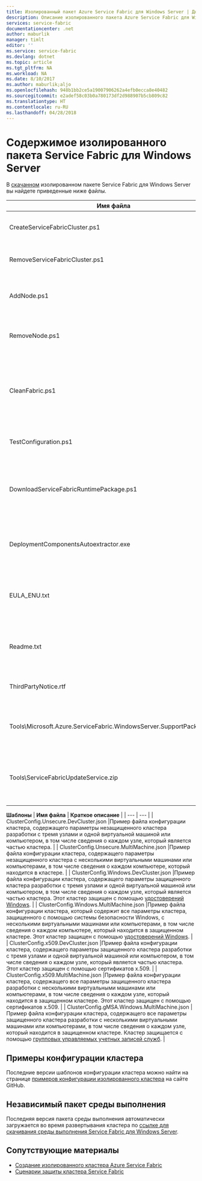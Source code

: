 ```yaml
---
title: Изолированный пакет Azure Service Fabric для Windows Server | Документация Майкрософт
description: Описание изолированного пакета Azure Service Fabric для Windows Server и его содержимого.
services: service-fabric
documentationcenter: .net
author: maburlik
manager: timlt
editor: ''
ms.service: service-fabric
ms.devlang: dotnet
ms.topic: article
ms.tgt_pltfrm: NA
ms.workload: NA
ms.date: 8/10/2017
ms.author: maburlik;aljo
ms.openlocfilehash: 948b1bb2ce5a19007906262a4efb0ecca8e40482
ms.sourcegitcommit: e2adef58c03b0a780173df2d988907b5cb809c82
ms.translationtype: HT
ms.contentlocale: ru-RU
ms.lasthandoff: 04/28/2018
---
```

# <a name="contents-of-service-fabric-standalone-package-for-windows-server"></a>Содержимое изолированного пакета Service Fabric для Windows Server
В [скачанном](http://go.microsoft.com/fwlink/?LinkId=730690) изолированном пакете Service Fabric для Windows Server вы найдете приведенные ниже файлы.

| **Имя файла** | **Краткое описание** |
| --- | --- |
| CreateServiceFabricCluster.ps1 |Сценарий PowerShell, который создает кластер, используя параметры из файла ClusterConfig.json. |
| RemoveServiceFabricCluster.ps1 |Сценарий PowerShell, который удаляет кластер, используя параметры из файла ClusterConfig.json. |
| AddNode.ps1 |Сценарий PowerShell, который добавляет узел в имеющийся развернутый кластер на текущий компьютер. |
| RemoveNode.ps1 |Сценарий PowerShell, который удаляет узел имеющегося развернутого кластера с текущего компьютера. |
| CleanFabric.ps1 |Сценарий PowerShell для удаления изолированной установки Service Fabric с текущего компьютера. Предыдущие установки MSI должны быть удалены с помощью собственной связанной программы удаления. |
| TestConfiguration.ps1 |Сценарий PowerShell для анализа инфраструктуры в соответствии с указаниями в cluster.JSON. |
| DownloadServiceFabricRuntimePackage.ps1 |Сценарий PowerShell, используемый для скачивания последней версии внешнего пакета среды выполнения при развертывании на компьютер без подключения к Интернету. |
| DeploymentComponentsAutoextractor.exe |Самораспаковывающийся архив, содержащий компоненты развертывания для сценариев использования изолированного пакета. |
| EULA_ENU.txt |Условия лицензии на использование изолированного пакета Windows Server Microsoft Azure Service Fabric. Вы можете [загрузить копию лицензионного соглашения](http://go.microsoft.com/fwlink/?LinkID=733084). |
| Readme.txt |Ссылка на заметки о выпуске и основные инструкции по установке. В этом документе находится сокращенный набор инструкций. |
| ThirdPartyNotice.rtf |Примечание о включенном в пакет программном обеспечении сторонних производителей. |
| Tools\Microsoft.Azure.ServiceFabric.WindowsServer.SupportPackage.zip |StandaloneLogCollector.exe — запускается по требованию для сбора и отправки журналов трассировки в корпорацию Майкрософт для поддержки. |
| Tools\ServiceFabricUpdateService.zip |Средство, используемое для включения автоматического обновления кода для кластеров, которые не имеют доступа к Интернету. Дополнительные сведения см. [здесь](service-fabric-cluster-upgrade-windows-server.md).|

**Шаблоны** 
| **Имя файла** | **Краткое описание** |
| --- | --- |
| ClusterConfig.Unsecure.DevCluster.json |Пример файла конфигурации кластера, содержащего параметры незащищенного кластера разработки с тремя узлами и одной виртуальной машиной или компьютером, в том числе сведения о каждом узле, который является частью кластера. |
| ClusterConfig.Unsecure.MultiMachine.json |Пример файла конфигурации кластера, содержащего параметры незащищенного кластера с несколькими виртуальными машинами или компьютерами, в том числе сведения о каждом компьютере, который находится в кластере. |
| ClusterConfig.Windows.DevCluster.json |Пример файла конфигурации кластера, содержащего параметры защищенного кластера разработки с тремя узлами и одной виртуальной машиной или компьютером, в том числе сведения о каждом узле, который является частью кластера. Этот кластер защищен с помощью [удостоверений Windows](https://msdn.microsoft.com/library/ff649396.aspx). |
| ClusterConfig.Windows.MultiMachine.json |Пример файла конфигурации кластера, который содержит все параметры кластера, защищенного с помощью системы безопасности Windows, с несколькими виртуальными машинами или компьютерами, в том числе сведения о каждом компьютере, который находится в защищенном кластере. Этот кластер защищен с помощью [удостоверений Windows](https://msdn.microsoft.com/library/ff649396.aspx). |
| ClusterConfig.x509.DevCluster.json |Пример файла конфигурации кластера, содержащего параметры защищенного кластера разработки с тремя узлами и одной виртуальной машиной или компьютером, в том числе сведения о каждом узле, который является частью кластера. Этот кластер защищен с помощью сертификатов x.509. |
| ClusterConfig.x509.MultiMachine.json |Пример файла конфигурации кластера, содержащего все параметры защищенного кластера разработки с несколькими виртуальными машинами или компьютерами, в том числе сведения о каждом узле, который находится в защищенном кластере. Этот кластер защищен с помощью сертификатов x.509. |
| ClusterConfig.gMSA.Windows.MultiMachine.json |Пример файла конфигурации кластера, содержащего все параметры защищенного кластера разработки с несколькими виртуальными машинами или компьютерами, в том числе сведения о каждом узле, который находится в защищенном кластере. Кластер защищается с помощью [групповых управляемых учетных записей служб](https://technet.microsoft.com/library/jj128431(v=ws.11).aspx). |

## <a name="cluster-configuration-samples"></a>Примеры конфигурации кластера
Последние версии шаблонов конфигурации кластера можно найти на странице [примеров конфигурации изолированного кластера](https://github.com/Azure-Samples/service-fabric-dotnet-standalone-cluster-configuration/tree/master/Samples) на сайте GitHub.

## <a name="independent-runtime-package"></a>Независимый пакет среды выполнения
Последняя версия пакета среды выполнения автоматически загружается во время развертывания кластера по [ссылке для скачивания среды выполнения Service Fabric для Windows Server](https://go.microsoft.com/fwlink/?linkid=839354).

## <a name="related"></a>Сопутствующие материалы
* [Создание изолированного кластера Azure Service Fabric](service-fabric-cluster-creation-for-windows-server.md)
* [Сценарии защиты кластера Service Fabric](service-fabric-windows-cluster-windows-security.md)
